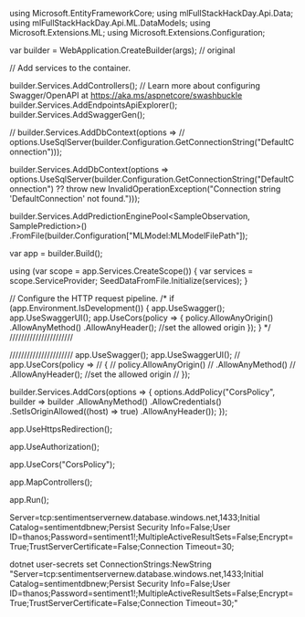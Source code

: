 using Microsoft.EntityFrameworkCore;
using mlFullStackHackDay.Api.Data;
using mlFullStackHackDay.Api.ML.DataModels;
using Microsoft.Extensions.ML;
using Microsoft.Extensions.Configuration;

var builder = WebApplication.CreateBuilder(args);
// original

// Add services to the container.

builder.Services.AddControllers();
// Learn more about configuring Swagger/OpenAPI at https://aka.ms/aspnetcore/swashbuckle
builder.Services.AddEndpointsApiExplorer();
builder.Services.AddSwaggerGen();

// builder.Services.AddDbContext<ApplicationDbContext>(options =>
//     options.UseSqlServer(builder.Configuration.GetConnectionString("DefaultConnection")));

builder.Services.AddDbContext<ApplicationDbContext>(options =>
    options.UseSqlServer(builder.Configuration.GetConnectionString("DefaultConnection") ?? throw new InvalidOperationException("Connection string 'DefaultConnection' not found.")));


builder.Services.AddPredictionEnginePool<SampleObservation, SamplePrediction>()
                    .FromFile(builder.Configuration["MLModel:MLModelFilePath"]);

var app = builder.Build();

using (var scope = app.Services.CreateScope())
{
    var services = scope.ServiceProvider;
    SeedDataFromFile.Initialize(services);
}

// Configure the HTTP request pipeline.
/* if (app.Environment.IsDevelopment())
{
    app.UseSwagger();
    app.UseSwaggerUI();
    app.UseCors(policy =>
      {
          policy.AllowAnyOrigin()
                  .AllowAnyMethod()
                  .AllowAnyHeader();  //set the allowed origin
      });
}
 */
//////////////////////

//////////////////////
app.UseSwagger();
app.UseSwaggerUI();
// app.UseCors(policy =>
//   {
//       policy.AllowAnyOrigin()
//               .AllowAnyMethod()
//               .AllowAnyHeader();  //set the allowed origin
//   });

builder.Services.AddCors(options =>
{
    options.AddPolicy("CorsPolicy",
    builder => builder
    .AllowAnyMethod()
    .AllowCredentials()
    .SetIsOriginAllowed((host) => true)
    .AllowAnyHeader());
});

app.UseHttpsRedirection();

app.UseAuthorization();

app.UseCors("CorsPolicy");


app.MapControllers();

app.Run();


Server=tcp:sentimentservernew.database.windows.net,1433;Initial Catalog=sentimentdbnew;Persist Security Info=False;User ID=thanos;Password=sentiment1!;MultipleActiveResultSets=False;Encrypt=True;TrustServerCertificate=False;Connection Timeout=30;

dotnet user-secrets set ConnectionStrings:NewString "Server=tcp:sentimentservernew.database.windows.net,1433;Initial Catalog=sentimentdbnew;Persist Security Info=False;User ID=thanos;Password=sentiment1!;MultipleActiveResultSets=False;Encrypt=True;TrustServerCertificate=False;Connection Timeout=30;"